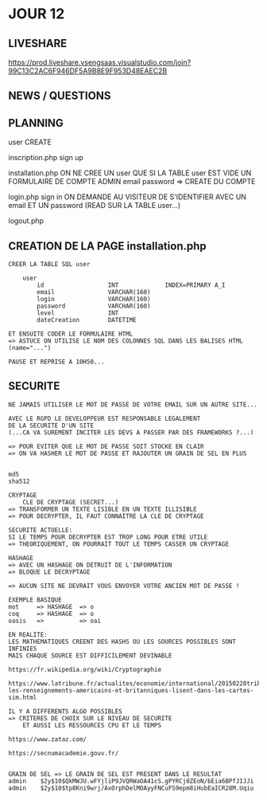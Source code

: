 # JOUR 12

## LIVESHARE

https://prod.liveshare.vsengsaas.visualstudio.com/join?99C13C2AC6F946DF5A9B8E9F953D48EAEC2B


## NEWS / QUESTIONS

## PLANNING

user    CREATE

inscription.php
    sign up

installation.php
    ON NE CREE UN user QUE SI LA TABLE user EST VIDE
    UN FORMULAIRE DE COMPTE ADMIN
    email
    password
    => CREATE DU COMPTE 

login.php
    sign in
    ON DEMANDE AU VISITEUR DE S'IDENTIFIER AVEC UN email ET UN password
    (READ SUR LA TABLE user...)

logout.php

## CREATION DE LA PAGE installation.php

    CREER LA TABLE SQL user

        user
            id                  INT             INDEX=PRIMARY A_I
            email               VARCHAR(160)
            login               VARCHAR(160)
            password            VARCHAR(160)
            level               INT
            dateCreation        DATETIME

    ET ENSUITE CODER LE FORMULAIRE HTML
    => ASTUCE ON UTILISE LE NOM DES COLONNES SQL DANS LES BALISES HTML (name="...")

    PAUSE ET REPRISE A 10H50...

## SECURITE

    NE JAMAIS UTILISER LE MOT DE PASSE DE VOTRE EMAIL SUR UN AUTRE SITE...

    AVEC LE RGPD LE DEVELOPPEUR EST RESPONSABLE LEGALEMENT
    DE LA SECURITE D'UN SITE
    (...CA VA SUREMENT INCITER LES DEVS A PASSER PAR DES FRAMEWORKS ?...)

    => POUR EVITER QUE LE MOT DE PASSE SOIT STOCKE EN CLAIR
    => ON VA HASHER LE MOT DE PASSE ET RAJOUTER UN GRAIN DE SEL EN PLUS


    md5
    sha512

    CRYPTAGE
        CLE DE CRYPTAGE (SECRET...)
    => TRANSFORMER UN TEXTE LISIBLE EN UN TEXTE ILLISIBLE
    => POUR DECRYPTER, IL FAUT CONNAITRE LA CLE DE CRYPTAGE

    SECURITE ACTUELLE:
    SI LE TEMPS POUR DECRYPTER EST TROP LONG POUR ETRE UTILE
    => THEORIQUEMENT, ON POURRAIT TOUT LE TEMPS CASSER UN CRYPTAGE

    HASHAGE
    => AVEC UN HASHAGE ON DETRUIT DE L'INFORMATION
    => BLOQUE LE DECRYPTAGE

    => AUCUN SITE NE DEVRAIT VOUS ENVOYER VOTRE ANCIEN MOT DE PASSE !

    EXEMPLE BASIQUE
    mot     => HASHAGE  => o
    coq     => HASHAGE  => o
    oasis   =>          => oai

    EN REALITE:
    LES MATHEMATIQUES CREENT DES HASHS OU LES SOURCES POSSIBLES SONT INFINIES
    MAIS CHAQUE SOURCE EST DIFFICILEMENT DEVINABLE

    https://fr.wikipedia.org/wiki/Cryptographie

    https://www.latribune.fr/actualites/economie/international/20150220tribfc697b249/quand-les-renseignements-americains-et-britanniques-lisent-dans-les-cartes-sim.html

    IL Y A DIFFERENTS ALGO POSSIBLES
    => CRITERES DE CHOIX SUR LE NIVEAU DE SECURITE
        ET AUSSI LES RESSOURCES CPU ET LE TEMPS

    https://www.zataz.com/

    https://secnumacademie.gouv.fr/


    GRAIN DE SEL => LE GRAIN DE SEL EST PRESENT DANS LE RESULTAT
    admin    $2y$10$QkMWJU.wFYjliP9JVQRWaOA41cS.gPYRCj0ZEoN/bEia6BPfJIJJi
    admin    $2y$10$tp8Kni9wrj/AxOrphDelMOAyyFNCuFS9epm8iHubEaICR28M.Uqiu



